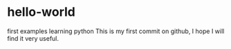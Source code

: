 # hello-world
first examples learning python
This is my first commit on github, I hope I will find it very useful.
